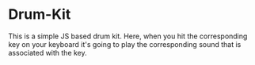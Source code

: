 # Drum-Kit
This is a simple JS based drum kit. Here, when you hit the corresponding key on your keyboard it's going to play the corresponding sound that is associated with the key.

